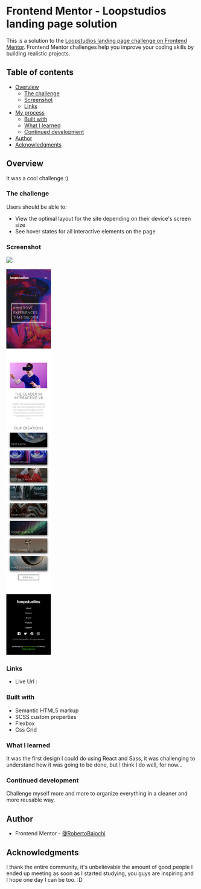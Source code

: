 # Frontend Mentor - Loopstudios landing page solution

This is a solution to the [Loopstudios landing page challenge on Frontend Mentor](https://www.frontendmentor.io/challenges/loopstudios-landing-page-N88J5Onjw). Frontend Mentor challenges help you improve your coding skills by building realistic projects. 

## Table of contents

- [Overview](#overview)
  - [The challenge](#the-challenge)
  - [Screenshot](#screenshot)
  - [Links](#links)
- [My process](#my-process)
  - [Built with](#built-with)
  - [What I learned](#what-i-learned)
  - [Continued development](#continued-development)
- [Author](#author)
- [Acknowledgments](#acknowledgments)


## Overview
 It was a cool challenge :)
### The challenge

Users should be able to:

- View the optimal layout for the site depending on their device's screen size
- See hover states for all interactive elements on the page

### Screenshot

![](./desktop.png)

![](./mobile.png)


### Links

- Live Url : 

### Built with

- Semantic HTML5 markup
- SCSS custom properties
- Flexbox
- Css Grid


### What I learned

It was the first design I could do using React and Sass, it was challenging to understand how it was going to be done, but I think I do well, for now...

### Continued development

Challenge myself more and more to organize everything in a cleaner and more reusable way.

## Author

- Frontend Mentor - [@RobertoBaiochi](https://www.frontendmentor.io/profile/RobertoBaiochi)

## Acknowledgments

I thank the entire community, it's unbelievable the amount of good people I ended up meeting as soon as I started studying, you guys are inspiring and I hope one day I can be too. :D

